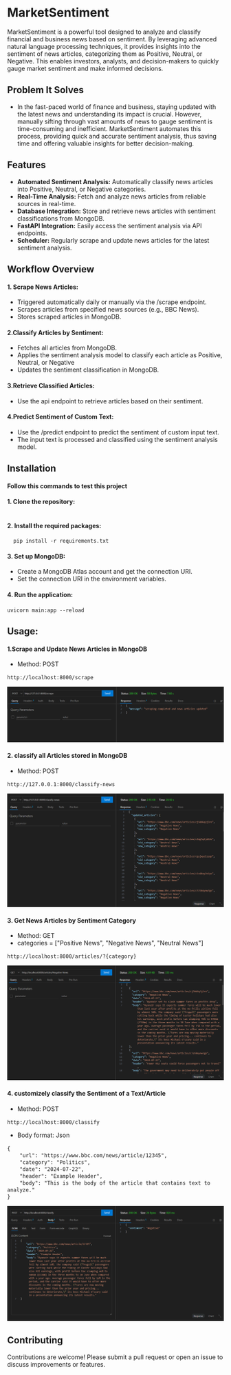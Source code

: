 # MarketSentiment

MarketSentiment is a powerful tool designed to analyze and classify financial and business news based on sentiment. By leveraging advanced natural language processing techniques, it provides insights into the sentiment of news articles, categorizing them as Positive, Neutral, or Negative. This enables investors, analysts, and decision-makers to quickly gauge market sentiment and make informed decisions.

## Problem It Solves

- In the fast-paced world of finance and business, staying updated with the latest news and understanding its impact is crucial. However, manually sifting through vast amounts of news to gauge sentiment is time-consuming and inefficient. MarketSentiment automates this process, providing quick and accurate sentiment analysis, thus saving time and offering valuable insights for better decision-making.


## Features

- **Automated Sentiment Analysis:** Automatically classify news articles into Positive, Neutral, or Negative categories.
- **Real-Time Analysis:** Fetch and analyze news articles from reliable sources in real-time.
- **Database Integration:** Store and retrieve news articles with sentiment classifications from MongoDB.
- **FastAPI Integration:** Easily access the sentiment analysis via API endpoints.
- **Scheduler:** Regularly scrape and update news articles for the latest sentiment analysis.

## Workflow Overview

#### 1. Scrape News Articles:
- Triggered automatically daily or manually via the /scrape endpoint.
- Scrapes articles from specified news sources (e.g., BBC News).
- Stores scraped articles in MongoDB.

#### 2.Classify Articles by Sentiment:
- Fetches all articles from MongoDB.
- Applies the sentiment analysis model to classify each article as Positive, Neutral, or Negative
- Updates the sentiment classification in MongoDB.

#### 3.Retrieve Classified Articles:
- Use the api endpoint to retrieve articles based on their sentiment.

#### 4.Predict Sentiment of Custom Text:
- Use the /predict endpoint to predict the sentiment of custom input text.
- The input text is processed and classified using the sentiment analysis model.




## Installation

#### Follow this commands to test this project

#### 1. Clone the repository:

```

```

#### 2. Install the required packages:

```
  pip install -r requirements.txt
```

#### 3. Set up MongoDB:
- Create a MongoDB Atlas account and get the connection URI.
- Set the connection URI in the environment variables.

#### 4. Run the application:
```
uvicorn main:app --reload
```

## Usage:



#### 1.Scrape and Update News Articles in MongoDB
- Method: POST
```
http://localhost:8000/scrape
```
![Alt text](DemoPictures/scrap.png)

#### 2. classify all Articles stored in MongoDB
- Method: POST
```
http://127.0.0.1:8000/classify-news
```
![Alt text](DemoPictures/classifyalldata.png)

#### 3. Get News Articles by Sentiment Category
- Method: GET
- categories = ["Positive News", "Negative News", "Neutral News"]

```
http://localhost:8000/articles/?{category}
```
![Alt text](DemoPictures/getcategory.png)

#### 4. customizely classify the Sentiment of a Text/Article
- Method: POST

```
http://localhost:8000/classify
```
- Body format: Json
```
{
    "url": "https://www.bbc.com/news/article/12345",
    "category": "Politics",
    "date": "2024-07-22",
    "header": "Example Header",
    "body": "This is the body of the article that contains text to analyze."
}
```

![Alt text](DemoPictures/classify.png)


## Contributing

Contributions are welcome! Please submit a pull request or open an issue to discuss improvements or features.
